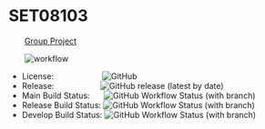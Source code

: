 # SET08103  
&emsp;&emsp;<u>Group Project</u>  

&emsp;&emsp;![workflow](https://github.com/Benbhoy1888/SET08103/actions/workflows/main.yml/badge.svg?style=flat-square)  
* License:&emsp;&emsp;&emsp;&emsp;&emsp;&ensp;&nbsp; ![GitHub](https://img.shields.io/github/license/Benbhoy1888/SET08103?style=flat-square)  
* Release:&emsp;&emsp;&emsp;&emsp;&emsp;&ensp; ![GitHub release (latest by date)](https://img.shields.io/github/v/release/Benbhoy1888/SET08103?style=flat-square)  
* Main Build Status:&emsp;&ensp; ![GitHub Workflow Status (with branch)](https://img.shields.io/github/actions/workflow/status/Benbhoy1888/SET08103/main.yml?branch=main&style=flat-square)  
* Release Build Status: ![GitHub Workflow Status (with branch)](https://img.shields.io/github/actions/workflow/status/Benbhoy1888/SET08103/main.yml?branch=release&style=flat-square)    
* Develop Build Status: ![GitHub Workflow Status (with branch)](https://img.shields.io/github/actions/workflow/status/Benbhoy1888/SET08103/main.yml?branch=develop&style=flat-square)  